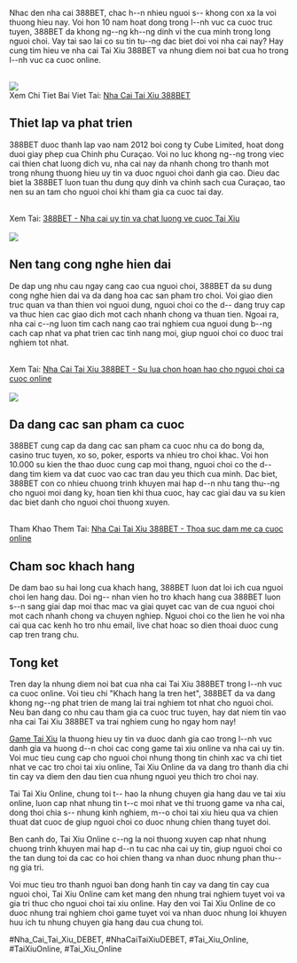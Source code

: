 <p>Nhac den nha cai 388BET, chac h--n nhieu nguoi s-- khong con xa la voi thuong hieu nay. Voi hon 10 nam hoat dong trong l--nh vuc ca cuoc truc tuyen, 388BET da khong ng--ng kh--ng dinh vi the cua minh trong long nguoi choi. Vay tai sao lai co su tin tu--ng dac biet doi voi nha cai nay? Hay cung tim hieu ve nha cai Tai Xiu 388BET va nhung diem noi bat cua ho trong l--nh vuc ca cuoc online.</p><br><img src="https://taixiuonline.games/wp-content/uploads/2025/01/nha-cai-tai-xiu-SIN88.jpg"></br>
Xem Chi Tiet Bai Viet Tai: <a href="https://taixiuonline.games/388bet/">Nha Cai Tai Xiu 388BET</a><h2>Thiet lap va phat trien</h2><p>388BET duoc thanh lap vao nam 2012 boi cong ty Cube Limited, hoat dong duoi giay phep cua Chinh phu Curaçao. Voi no luc khong ng--ng trong viec cai thien chat luong dich vu, nha cai nay da nhanh chong tro thanh mot trong nhung thuong hieu uy tin va duoc nguoi choi danh gia cao. Dieu dac biet la 388BET luon tuan thu dung quy dinh va chinh sach cua Curaçao, tao nen su an tam cho nguoi choi khi tham gia ca cuoc tai day.</p><br>Xem Tai: <a href="https://sovren.media/p/2176657/ac0eb7098cd2078465050a18977f469b">388BET - Nha cai uy tin va chat luong ve cuoc Tai Xiu</a></br><br><img src="https://taixiuonline.games/wp-content/uploads/2025/01/huong-dan-dang-ky-dang-nhap-388BET.jpg"></br><h2>Nen tang cong nghe hien dai</h2><p>De dap ung nhu cau ngay cang cao cua nguoi choi, 388BET da su dung cong nghe hien dai va da dang hoa cac san pham tro choi. Voi giao dien truc quan va than thien voi nguoi dung, nguoi choi co the d-- dang truy cap va thuc hien cac giao dich mot cach nhanh chong va thuan tien. Ngoai ra, nha cai c--ng luon tim cach nang cao trai nghiem cua nguoi dung b--ng cach cap nhat va phat trien cac tinh nang moi, giup nguoi choi co duoc trai nghiem tot nhat.</p><br>Xem Tai: <a href="https://taixiuonlinegames3.localinfo.jp/posts/56430313">Nha Cai Tai Xiu 388BET - Su lua chon hoan hao cho nguoi choi ca cuoc online</a></br><br><img src="https://taixiuonline.games/wp-content/uploads/2025/01/sanh-tai-xiu-nha-cai-388BET.jpg"></br><h2>Da dang cac san pham ca cuoc</h2><p>388BET cung cap da dang cac san pham ca cuoc nhu ca do bong da, casino truc tuyen, xo so, poker, esports va nhieu tro choi khac. Voi hon 10.000 su kien the thao duoc cung cap moi thang, nguoi choi co the d-- dang tim kiem va dat cuoc vao cac tran dau yeu thich cua minh. Dac biet, 388BET con co nhieu chuong trinh khuyen mai hap d--n nhu tang thu--ng cho nguoi moi dang ky, hoan tien khi thua cuoc, hay cac giai dau va su kien dac biet danh cho nguoi choi thuong xuyen.</p><br>Tham Khao Them Tai: <a href="https://kimberlylopez18964.wixsite.com/taixiuonlinegames/post/nha-cai-tai-xiu-388bet-thoa-suc-dam-me-ca-cuoc-online">Nha Cai Tai Xiu 388BET - Thoa suc dam me ca cuoc online</a></br><h2>Cham soc khach hang</h2><p>De dam bao su hai long cua khach hang, 388BET luon dat loi ich cua nguoi choi len hang dau. Doi ng-- nhan vien ho tro khach hang cua 388BET luon s--n sang giai dap moi thac mac va giai quyet cac van de cua nguoi choi mot cach nhanh chong va chuyen nghiep. Nguoi choi co the lien he voi nha cai qua cac kenh ho tro nhu email, live chat hoac so dien thoai duoc cung cap tren trang chu.</p><h2>Tong ket</h2><p>Tren day la nhung diem noi bat cua nha cai Tai Xiu 388BET trong l--nh vuc ca cuoc online. Voi tieu chi "Khach hang la tren het", 388BET da va dang khong ng--ng phat trien de mang lai trai nghiem tot nhat cho nguoi choi. Neu ban dang co nhu cau tham gia ca cuoc truc tuyen, hay dat niem tin vao nha cai Tai Xiu 388BET va trai nghiem cung ho ngay hom nay!</p><p><a href="https://taixiuonline.games/">Game Tai Xiu</a> la thuong hieu uy tin va duoc danh gia cao trong l--nh vuc danh gia va huong d--n choi cac cong game tai xiu online va nha cai uy tin. Voi muc tieu cung cap cho nguoi choi nhung thong tin chinh xac va chi tiet nhat ve cac tro choi tai xiu online, Tai Xiu Online da va dang tro thanh dia chi tin cay va diem den dau tien cua nhung nguoi yeu thich tro choi nay.

Tai Tai Xiu Online, chung toi t-- hao la nhung chuyen gia hang dau ve tai xiu online, luon cap nhat nhung tin t--c moi nhat ve thi truong game va nha cai, dong thoi chia s-- nhung kinh nghiem, m--o choi tai xiu hieu qua va chien thuat dat cuoc de giup nguoi choi co duoc nhung chien thang tuyet doi.

Ben canh do, Tai Xiu Online c--ng la noi thuong xuyen cap nhat nhung chuong trinh khuyen mai hap d--n tu cac nha cai uy tin, giup nguoi choi co the tan dung toi da cac co hoi chien thang va nhan duoc nhung phan thu--ng gia tri.

Voi muc tieu tro thanh nguoi ban dong hanh tin cay va dang tin cay cua nguoi choi, Tai Xiu Online cam ket mang den nhung trai nghiem tuyet voi va gia tri thuc cho nguoi choi tai xiu online. Hay den voi Tai Xiu Online de co duoc nhung trai nghiem choi game tuyet voi va nhan duoc nhung loi khuyen huu ich tu nhung chuyen gia hang dau cua chung toi.</p>
#Nha_Cai_Tai_Xiu_DEBET, #NhaCaiTaiXiuDEBET, #Tai_Xiu_Online, #TaiXiuOnline, #Tai_Xiu_Online
